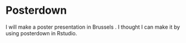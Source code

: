 # Posterdown
I will make a poster presentation in Brussels <flag-icon key="be"></flag-icon>. I thought I can make it by using posterdown in Rstudio. 
